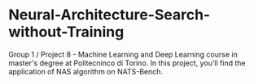# Neural-Architecture-Search-without-Training
Group 1 / Project 8 - Machine Learning and Deep Learning course in master's degree at Politecninco di Torino.
In this project, you'll find the application of NAS algorithm on NATS-Bench.
